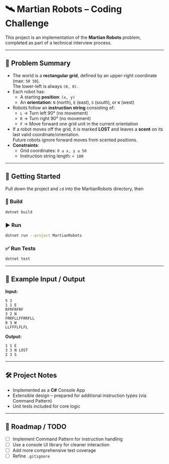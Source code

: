 ﻿# 🛰️ Martian Robots – Coding Challenge

This project is an implementation of the **Martian Robots** problem, completed as part of a technical interview process.

---

## 📜 Problem Summary

- The world is a **rectangular grid**, defined by an upper-right coordinate (max: `50 50`).  
  The lower-left is always `(0, 0)`.
- Each robot has:
  - A starting **position**: `(x, y)`
  - An **orientation**: `N` (north), `E` (east), `S` (south), or `W` (west)
- Robots follow an **instruction string** consisting of:
  - `L` → Turn left 90° (no movement)  
  - `R` → Turn right 90° (no movement)  
  - `F` → Move forward one grid unit in the current orientation  
- If a robot moves off the grid, it is marked **LOST** and leaves a **scent** on its last valid coordinate/orientation.  
  Future robots ignore forward moves from scented positions.
- **Constraints**:
  - Grid coordinates: `0 ≤ x, y ≤ 50`
  - Instruction string length: `< 100`

---

## 🚀 Getting Started

Pull down the project and `cd` into the MartianRobots directory, then

### 🔧 Build
```bash
dotnet build
```

### ▶️ Run
```bash
dotnet run --project MartianRobots
```

### ✅ Run Tests
```bash
dotnet test
```

---

## 📂 Example Input / Output

**Input:**
```
5 3
1 1 E
RFRFRFRF
3 2 N
FRRFLLFFRRFLL
0 3 W
LLFFFLFLFL
```

**Output:**
```
1 1 E
3 3 N LOST
2 3 S
```

---

## 🛠️ Project Notes

- Implemented as a **C#** Console App
- Extensible design – prepared for additional instruction types (via Command Pattern)
- Unit tests included for core logic

---

## 📌 Roadmap / TODO
  
- [ ] Implement Command Pattern for instruction handling  
- [ ] Use a console UI library for cleaner interaction  
- [ ] Add more comprehensive test coverage  
- [ ] Refine `.gitignore`  
